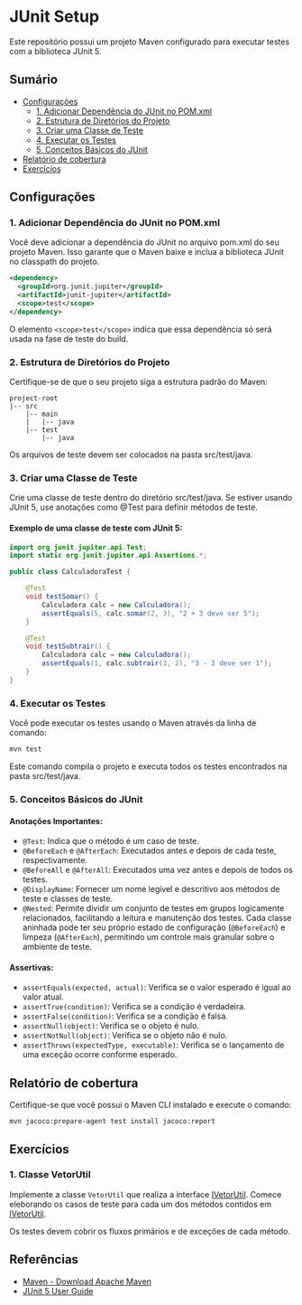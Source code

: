 # JUnit Setup

Este repositório possui um projeto Maven configurado para executar testes com a biblioteca JUnit 5.

## Sumário

- [Configurações](#configurações)
  - [1. Adicionar Dependência do JUnit no POM.xml](#1-adicionar-dependência-do-junit-no-pomxml)
  - [2. Estrutura de Diretórios do Projeto](#2-estrutura-de-diretórios-do-projeto)
  - [3. Criar uma Classe de Teste](#3-criar-uma-classe-de-teste)
  - [4. Executar os Testes](#4-executar-os-testes)
  - [5. Conceitos Básicos do JUnit](#5-conceitos-básicos-do-junit)
- [Relatório de cobertura](#relatório-de-cobertura)
- [Exercícios](#exercícios)

## Configurações

### 1. Adicionar Dependência do JUnit no POM.xml

Você deve adicionar a dependência do JUnit no arquivo pom.xml do seu projeto Maven. Isso garante que o Maven baixe e inclua a biblioteca JUnit no classpath do projeto.

```xml
<dependency>
  <groupId>org.junit.jupiter</groupId>
  <artifactId>junit-jupiter</artifactId>
  <scope>test</scope>
</dependency>
```

O elemento `<scope>test</scope>` indica que essa dependência só será usada na fase de teste do build.

### 2. Estrutura de Diretórios do Projeto

Certifique-se de que o seu projeto siga a estrutura padrão do Maven:

```
project-root
|-- src
    |-- main
    |   |-- java
    |-- test
        |-- java
```

Os arquivos de teste devem ser colocados na pasta src/test/java.

### 3. Criar uma Classe de Teste

Crie uma classe de teste dentro do diretório src/test/java. Se estiver usando JUnit 5, use anotações como @Test para definir métodos de teste.

#### Exemplo de uma classe de teste com JUnit 5:

```java
import org.junit.jupiter.api.Test;
import static org.junit.jupiter.api.Assertions.*;

public class CalculadoraTest {

    @Test
    void testSomar() {
        Calculadora calc = new Calculadora();
        assertEquals(5, calc.somar(2, 3), "2 + 3 deve ser 5");
    }

    @Test
    void testSubtrair() {
        Calculadora calc = new Calculadora();
        assertEquals(1, calc.subtrair(3, 2), "3 - 2 deve ser 1");
    }
}
```

### 4. Executar os Testes

Você pode executar os testes usando o Maven através da linha de comando:

```bash
mvn test
```

Este comando compila o projeto e executa todos os testes encontrados na pasta src/test/java.

### 5. Conceitos Básicos do JUnit

#### Anotações Importantes:

- `@Test`: Indica que o método é um caso de teste.
- `@BeforeEach` e `@AfterEach`: Executados antes e depois de cada teste, respectivamente.
- `@BeforeAll` e `@AfterAll`: Executados uma vez antes e depois de todos os testes.
- `@DisplayName`: Fornecer um nome legível e descritivo aos métodos de teste e classes de teste.
- `@Nested`: Permite dividir um conjunto de testes em grupos logicamente relacionados, facilitando a leitura e manutenção dos testes. Cada classe aninhada pode ter seu próprio estado de configuração (`@BeforeEach`) e limpeza (`@AfterEach`), permitindo um controle mais granular sobre o ambiente de teste.

#### Assertivas:

- `assertEquals(expected, actual)`: Verifica se o valor esperado é igual ao valor atual.
- `assertTrue(condition)`: Verifica se a condição é verdadeira.
- `assertFalse(condition)`: Verifica se a condição é falsa.
- `assertNull(object)`: Verifica se o objeto é nulo.
- `assertNotNull(object)`: Verifica se o objeto não é nulo.
- `assertThrows(expectedType, executable)`: Verifica se o lançamento de uma exceção ocorre conforme esperado.

## Relatório de cobertura

Certifique-se que você possui o Maven CLI instalado e execute o comando:
```
mvn jacoco:prepare-agent test install jacoco:report
```

## Exercícios

### 1. Classe VetorUtil

Implemente a classe `VetorUtil` que realiza a interface [IVetorUtil](./src/main/java/br/com/junitsetup/exercicio/IVetorUtil.java). Comece eleborando os casos de teste para cada um dos métodos contidos em [IVetorUtil](./src/main/java/br/com/junitsetup/exercicio/IVetorUtil.java). 

Os testes devem cobrir os fluxos primários e de exceções de cada método.

## Referências
- [Maven - Download Apache Maven](https://maven.apache.org/download.cgi)
- [JUnit 5 User Guide](https://junit.org/junit5/docs/current/user-guide/#writing-tests-assertions)